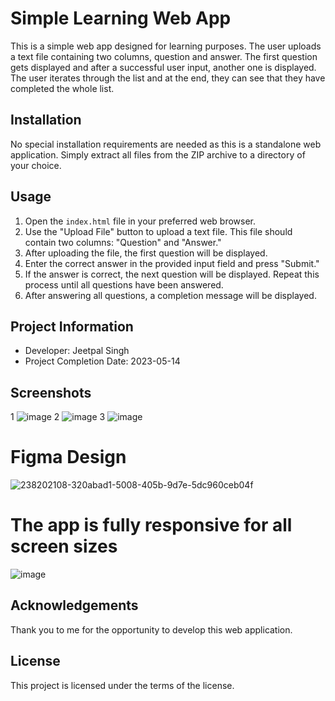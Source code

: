 # Simple Learning Web App

This is a simple web app designed for learning purposes. The user uploads a text file containing two columns, question and answer. The first question gets displayed and after a successful user input, another one is displayed. The user iterates through the list and at the end, they can see that they have completed the whole list.

## Installation

No special installation requirements are needed as this is a standalone web application. Simply extract all files from the ZIP archive to a directory of your choice.

## Usage

1. Open the `index.html` file in your preferred web browser.
2. Use the "Upload File" button to upload a text file. This file should contain two columns: "Question" and "Answer."
3. After uploading the file, the first question will be displayed.
4. Enter the correct answer in the provided input field and press "Submit."
5. If the answer is correct, the next question will be displayed. Repeat this process until all questions have been answered.
6. After answering all questions, a completion message will be displayed.

## Project Information

- Developer: Jeetpal Singh
- Project Completion Date: 2023-05-14

## Screenshots
1
![image](https://github.com/Jeetpal1/Learning-Quiz-App/assets/70360391/b700f2ce-5e09-44ba-b25c-6b108ba6165e)
2
![image](https://github.com/Jeetpal1/Learning-Quiz-App/assets/70360391/181944ce-d3ad-4244-9f96-c38c45a92fa0)
3
![image](https://github.com/Jeetpal1/Learning-Quiz-App/assets/70360391/1f8de493-17f1-4395-9ba3-491d546fa65a)
# Figma Design
![238202108-320abad1-5008-405b-9d7e-5dc960ceb04f](https://github.com/Jeetpal1/Learning-Quiz-App/assets/70360391/eb61cceb-9b8b-46ef-a1c6-8b1b21cc2cb9)

# The app is fully responsive for all screen sizes
![image](https://github.com/Jeetpal1/Learning-Quiz-App/assets/70360391/027f2145-b519-4eb8-944f-59614594617a)

## Acknowledgements

Thank you to me for the opportunity to develop this web application.

## License

This project is licensed under the terms of the license.

